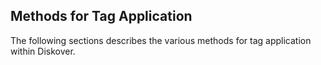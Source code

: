 ## Methods for Tag Application

The following sections describes the various methods for tag application within Diskover.
